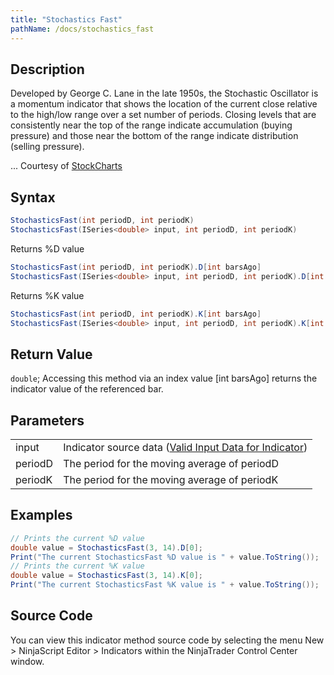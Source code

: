 ```yaml
---
title: "Stochastics Fast"
pathName: /docs/stochastics_fast
---
```


## Description

Developed by George C. Lane in the late 1950s, the Stochastic Oscillator is a momentum indicator that shows the location of the current close relative to the high/low range over a set number of periods. Closing levels that are consistently near the top of the range indicate accumulation (buying pressure) and those near the bottom of the range indicate distribution (selling pressure).

... Courtesy of [StockCharts](http://stockcharts.com/school/doku.php?id=chart_school:technical_indicators:stochastic_oscillator_fast_slow_and_full)

## Syntax

```csharp
StochasticsFast(int periodD, int periodK)
StochasticsFast(ISeries<double> input, int periodD, int periodK)
```

Returns %D value

```csharp
StochasticsFast(int periodD, int periodK).D[int barsAgo]
StochasticsFast(ISeries<double> input, int periodD, int periodK).D[int barsAgo]
```

Returns %K value

```csharp
StochasticsFast(int periodD, int periodK).K[int barsAgo]
StochasticsFast(ISeries<double> input, int periodD, int periodK).K[int barsAgo]
```

## Return Value

`double`; Accessing this method via an index value [int barsAgo] returns the indicator value of the referenced bar.

## Parameters

|  |  |
| --- | --- |
| input | Indicator source data ([Valid Input Data for Indicator](/docs/desktop/valid_input_data_for_indicator)) |
| periodD | The period for the moving average of periodD |
| periodK | The period for the moving average of periodK |

## Examples

```csharp
// Prints the current %D value
double value = StochasticsFast(3, 14).D[0];
Print("The current StochasticsFast %D value is " + value.ToString());
// Prints the current %K value
double value = StochasticsFast(3, 14).K[0];
Print("The current StochasticsFast %K value is " + value.ToString());
```

## Source Code

You can view this indicator method source code by selecting the menu New > NinjaScript Editor > Indicators within the NinjaTrader Control Center window.
